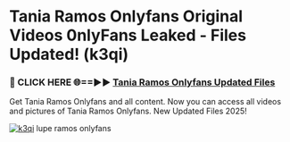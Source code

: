 # Tania Ramos Onlyfans Original Videos 0nlyFans Leaked - Files Updated! (k3qi)

<h3>🔴 CLICK HERE 🌐==►► <a href="https://tinyurl.com/2jnfzry5" rel="nofollow">Tania Ramos Onlyfans Updated Files</a></h3>

Get Tania Ramos Onlyfans and all content. Now you can access all videos and pictures of Tania Ramos Onlyfans. New Updated Files 2025!

[![k3qi](https://i.imgur.com/GyGTBgg.gif)](https://tinyurl.com/2jnfzry5)
lupe ramos onlyfans